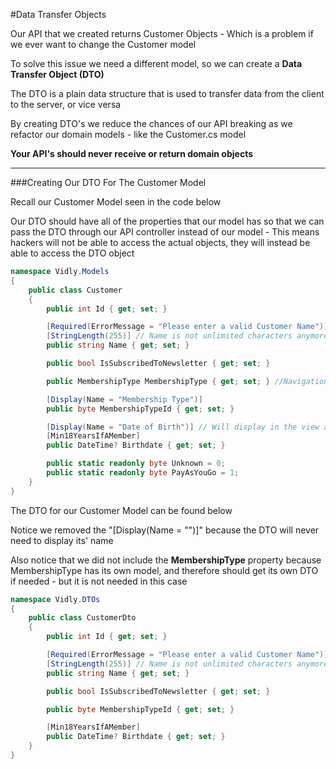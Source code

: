 #Data Transfer Objects

Our API that we created returns Customer Objects - Which is a problem if we ever want to change the Customer model

To solve this issue we need a different model, so we can create a **Data Transfer Object (DTO)** 

The DTO is a plain data structure that is used to transfer data from the client to the server, or vice versa

By creating DTO's we reduce the chances of our API breaking as we refactor our domain models - like the Customer.cs model

**Your API's should never receive or return domain objects**

***

###Creating Our DTO For The Customer Model

Recall our Customer Model seen in the code below

Our DTO should have all of the properties that our model has so that we can pass the DTO through our API controller instead of our model - This means hackers will not be able to access the actual objects, they will instead be able to access the DTO object

```cs
namespace Vidly.Models
{
    public class Customer
    {
        public int Id { get; set; }

        [Required(ErrorMessage = "Please enter a valid Customer Name")] // Name is not nullable anymore, it is now required
        [StringLength(255)] // Name is not unlimited characters anymore, it is 255
        public string Name { get; set; }

        public bool IsSubscribedToNewsletter { get; set; }

        public MembershipType MembershipType { get; set; } //Navigation Property

        [Display(Name = "Membership Type")]
        public byte MembershipTypeId { get; set; }

        [Display(Name = "Date of Birth")] // Will display in the view as "Date of Birth" instead of "Birthdate"
        [Min18YearsIfAMember]
        public DateTime? Birthdate { get; set; }

        public static readonly byte Unknown = 0;
        public static readonly byte PayAsYouGo = 1;
    }
}
```

The DTO for our Customer Model can be found below

Notice we removed the "[Display(Name = "")]" because the DTO will never need to display its' name

Also notice that we did not include the **MembershipType** property because MembershipType has its own model, and therefore should get its own DTO if needed - but it is not needed in this case

```cs
namespace Vidly.DTOs
{
    public class CustomerDto
    {
        public int Id { get; set; }

        [Required(ErrorMessage = "Please enter a valid Customer Name")] // Name is not nullable anymore, it is now required
        [StringLength(255)] // Name is not unlimited characters anymore, it is 255
        public string Name { get; set; }

        public bool IsSubscribedToNewsletter { get; set; }

        public byte MembershipTypeId { get; set; }

        [Min18YearsIfAMember]
        public DateTime? Birthdate { get; set; }
    }
}
```

